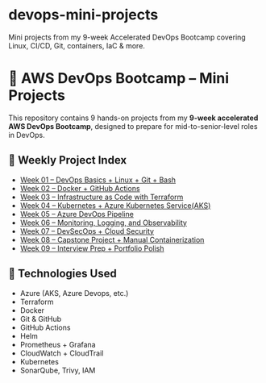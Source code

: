 # devops-mini-projects
Mini projects from my 9-week Accelerated DevOps Bootcamp covering Linux, CI/CD, Git, containers, IaC &amp; more.

# 🚀 AWS DevOps Bootcamp – Mini Projects

This repository contains 9 hands-on projects from my **9-week accelerated AWS DevOps Bootcamp**, designed to prepare for mid-to-senior-level roles in DevOps.

## 📅 Weekly Project Index

- [Week 01 – DevOps Basics + Linux + Git + Bash](./week-01/)
- [Week 02 – Docker + GitHub Actions](./week-02/)
- [Week 03 – Infrastructure as Code with Terraform](./week-03/)
- [Week 04 – Kubernetes + Azure Kubernetes Service(AKS)](./week-04/)
- [Week 05 – Azure DevOps Pipeline](./week-05/)
- [Week 06 – Monitoring, Logging, and Observability](./week-06/)
- [Week 07 – DevSecOps + Cloud Security](./week-07/)
- [Week 08 – Capstone Project + Manual Containerization](./week-08/)
- [Week 09 – Interview Prep + Portfolio Polish](./week-09/)

## 🔧 Technologies Used

- Azure (AKS, Azure Devops, etc.)
- Terraform
- Docker
- Git & GitHub
- GitHub Actions
- Helm
- Prometheus + Grafana
- CloudWatch + CloudTrail
- Kubernetes
- SonarQube, Trivy, IAM

